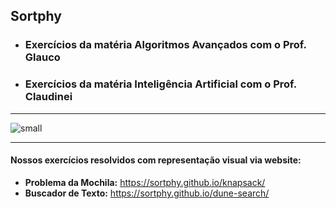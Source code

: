 ## Sortphy
- ### Exercícios da matéria Algoritmos Avançados com o Prof. Glauco
- ### Exercícios da matéria Inteligência Artificial com o Prof. Claudinei

----------

![small](https://github.com/user-attachments/assets/dfa8daec-2315-43f6-b0aa-941528ac7bc9)

----------

#### Nossos exercícios resolvidos com representação visual via website:
- **Problema da Mochila:** https://sortphy.github.io/knapsack/
- **Buscador de Texto:** https://sortphy.github.io/dune-search/
